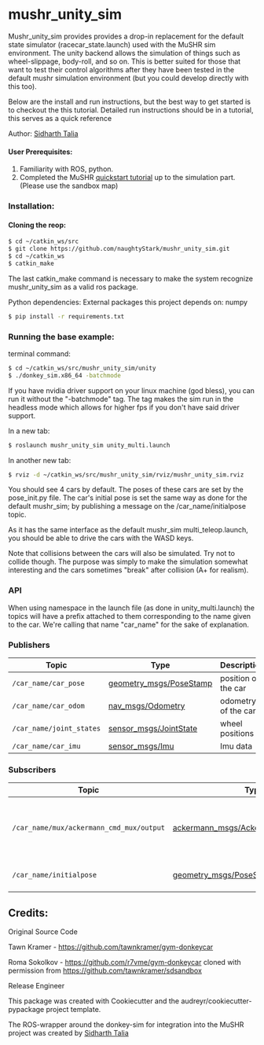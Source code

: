 # mushr_unity_sim

Mushr_unity_sim provides provides a drop-in replacement for the default state simulator (racecar_state.launch) used with the MuSHR sim environment. The unity backend allows the simulation of things such as wheel-slippage, body-roll, and so on. This is better suited for those that want to test their control algorithms after they have been tested in the default mushr simulation environment (but you could develop directly with this too).

Below are the install and run instructions, but the best way to get started is to checkout the this tutorial. Detailed run instructions should be in a tutorial, this serves as a quick reference

Author:
[Sidharth Talia](https://www.sidharthtalia.com/)

#### User Prerequisites:
1) Familiarity with ROS, python.
2) Completed the MuSHR [quickstart tutorial](https://mushr.io/tutorials/quickstart/) up to the simulation part. (Please use the sandbox map)

### Installation:

#### Cloning the reop:
``` bash
$ cd ~/catkin_ws/src
$ git clone https://github.com/naughtyStark/mushr_unity_sim.git
$ cd ~/catkin_ws
$ catkin_make
```
The last catkin_make command is necessary to make the system recognize mushr_unity_sim as a valid ros package.

Python dependencies: 
External packages this project depends on: numpy 
``` bash
$ pip install -r requirements.txt
```

### Running the base example:
terminal command:
``` bash
$ cd ~/catkin_ws/src/mushr_unity_sim/unity
$ ./donkey_sim.x86_64 -batchmode
```
If you have nvidia driver support on your linux machine (god bless), you can run it without the "-batchmode" tag. The tag makes the sim run in the headless mode which allows for higher fps if you don't have said driver support.

In a new tab:
``` bash
$ roslaunch mushr_unity_sim unity_multi.launch
```
In another new tab:
``` bash
$ rviz -d ~/catkin_ws/src/mushr_unity_sim/rviz/mushr_unity_sim.rviz
```
You should see 4 cars by default. The poses of these cars are set by the pose_init.py file. The car's initial pose is set the same way as done for the default mushr_sim; by publishing a message on the /car_name/initialpose topic. 

As it has the same interface as the default mushr_sim multi_teleop.launch, you should be able to drive the cars with the WASD keys.

Note that collisions between the cars will also be simulated. Try not to collide though. The purpose was simply to make the simulation somewhat interesting and the cars sometimes "break" after collision (A+ for realism).

### API
When using namespace in the launch file (as done in unity_multi.launch) the topics will have a prefix attached to them corresponding to the name given to the car. We're calling that name "car_name" for the sake of explanation.

### Publishers
Topic | Type | Description
------|------|------------
`/car_name/car_pose` | [geometry_msgs/PoseStamp](http://docs.ros.org/en/melodic/api/geometry_msgs/html/msg/PoseStamped.html)| position of the car
`/car_name/car_odom` | [nav_msgs/Odometry](http://docs.ros.org/en/melodic/api/nav_msgs/html/msg/Odometry.html)| odometry of the car
`/car_name/joint_states` | [sensor_msgs/JointState](http://docs.ros.org/en/melodic/api/sensor_msgs/html/msg/JointState.html)| wheel positions
`/car_name/car_imu` | [sensor_msgs/Imu](http://docs.ros.org/en/melodic/api/sensor_msgs/html/msg/Imu.html)| Imu data

### Subscribers
Topic | Type | Description
------|------|------------
`/car_name/mux/ackermann_cmd_mux/output` | [ackermann_msgs/AckermannDriveStamped](http://docs.ros.org/en/jade/api/ackermann_msgs/html/msg/AckermannDriveStamped.html)| steering and speed control commands to be sent to the car
`/car_name/initialpose` | [geometry_msgs/PoseStamp](http://docs.ros.org/en/melodic/api/geometry_msgs/html/msg/PoseStamped.html)| initial position of the car


## Credits:
Original Source Code

Tawn Kramer - https://github.com/tawnkramer/gym-donkeycar

Roma Sokolkov - https://github.com/r7vme/gym-donkeycar cloned with permission from https://github.com/tawnkramer/sdsandbox

Release Engineer

This package was created with Cookiecutter and the audreyr/cookiecutter-pypackage project template.

The ROS-wrapper around the donkey-sim for integration into the MuSHR project was created by [Sidharth Talia](https://www.sidharthtalia.com/)



